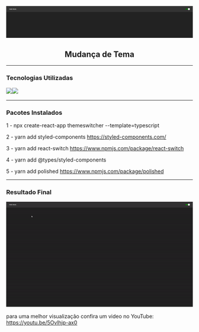 <img alt="changeOfThemeBanner" src="https://github.com/endersonrufino/change-of-theme/blob/main/src/assets/readme/change-of-theme.png" />

<h2 align="center">
  Mudança de Tema
</h2>

---

### Tecnologias Utilizadas

<img src="https://img.shields.io/badge/React-20232A?style=for-the-badge&logo=react&logoColor=61DAFB"><img src="https://img.shields.io/badge/TypeScript-007ACC?style=for-the-badge&logo=typescript&logoColor=white">

---

### Pacotes Instalados
1 - npx create-react-app themeswitcher --template=typescript

2 - yarn add styled-components https://styled-components.com/

3 - yarn add react-switch https://www.npmjs.com/package/react-switch

4 - yarn add @types/styled-components

5 - yarn add polished https://www.npmjs.com/package/polished

---

### Resultado Final

<img alt="changeOfThemeGif" src="https://github.com/endersonrufino/change-of-theme/blob/main/src/assets/readme/change-of-theme.gif">

para uma melhor visualização confira um video no YouTube: https://youtu.be/5Ovlhjp-ax0
